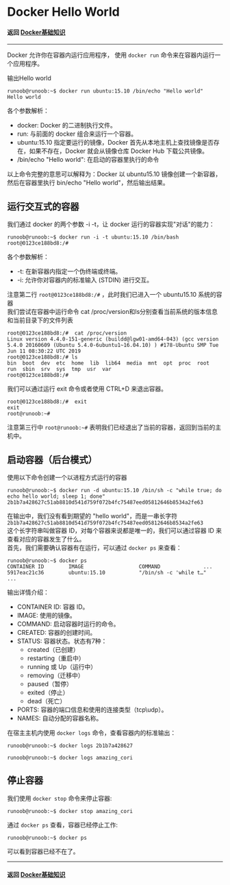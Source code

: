# Docker Hello World
#### 返回 [Docker基础知识](../Docker基础知识.md) 

---

Docker 允许你在容器内运行应用程序， 使用 `docker run` 命令来在容器内运行一个应用程序。

输出Hello world
```
runoob@runoob:~$ docker run ubuntu:15.10 /bin/echo "Hello world"
Hello world
```
各个参数解析：
- docker: Docker 的二进制执行文件。
- run: 与前面的 docker 组合来运行一个容器。
- ubuntu:15.10 指定要运行的镜像，Docker 首先从本地主机上查找镜像是否存在，如果不存在，Docker 就会从镜像仓库 Docker Hub 下载公共镜像。
- /bin/echo "Hello world": 在启动的容器里执行的命令

以上命令完整的意思可以解释为：Docker 以 ubuntu15.10 镜像创建一个新容器，然后在容器里执行 bin/echo "Hello world"，然后输出结果。

## 运行交互式的容器
我们通过 docker 的两个参数 -i -t，让 docker 运行的容器实现"对话"的能力：
```
runoob@runoob:~$ docker run -i -t ubuntu:15.10 /bin/bash
root@0123ce188bd8:/#
```
各个参数解析：
- -t: 在新容器内指定一个伪终端或终端。
- -i: 允许你对容器内的标准输入 (STDIN) 进行交互。

注意第二行 `root@0123ce188bd8:/#` ，此时我们已进入一个 ubuntu15.10 系统的容器  
我们尝试在容器中运行命令 cat /proc/version和ls分别查看当前系统的版本信息和当前目录下的文件列表
```
root@0123ce188bd8:/#  cat /proc/version
Linux version 4.4.0-151-generic (buildd@lgw01-amd64-043) (gcc version 5.4.0 20160609 (Ubuntu 5.4.0-6ubuntu1~16.04.10) ) #178-Ubuntu SMP Tue Jun 11 08:30:22 UTC 2019
root@0123ce188bd8:/# ls
bin  boot  dev  etc  home  lib  lib64  media  mnt  opt  proc  root  run  sbin  srv  sys  tmp  usr  var
root@0123ce188bd8:/# 
```
我们可以通过运行 exit 命令或者使用 CTRL+D 来退出容器。
```
root@0123ce188bd8:/#  exit
exit
root@runoob:~# 
```
注意第三行中 `root@runoob:~#` 表明我们已经退出了当前的容器，返回到当前的主机中。

## 启动容器（后台模式）
使用以下命令创建一个以进程方式运行的容器
```
runoob@runoob:~$ docker run -d ubuntu:15.10 /bin/sh -c "while true; do echo hello world; sleep 1; done"
2b1b7a428627c51ab8810d541d759f072b4fc75487eed05812646b8534a2fe63
```
在输出中，我们没有看到期望的 "hello world"，而是一串长字符 `2b1b7a428627c51ab8810d541d759f072b4fc75487eed05812646b8534a2fe63`  
这个长字符串叫做容器 ID，对每个容器来说都是唯一的，我们可以通过容器 ID 来查看对应的容器发生了什么。  
首先，我们需要确认容器有在运行，可以通过 `docker ps` 来查看：  
```
runoob@runoob:~$ docker ps
CONTAINER ID        IMAGE                  COMMAND              ...  
5917eac21c36        ubuntu:15.10           "/bin/sh -c 'while t…"    ...
```
输出详情介绍：
- CONTAINER ID: 容器 ID。
- IMAGE: 使用的镜像。
- COMMAND: 启动容器时运行的命令。
- CREATED: 容器的创建时间。
- STATUS: 容器状态。状态有7种：
    - created（已创建）
    - restarting（重启中）
    - running 或 Up（运行中）
    - removing（迁移中）
    - paused（暂停）
    - exited（停止）
    - dead（死亡）
- PORTS: 容器的端口信息和使用的连接类型（tcp\udp）。
- NAMES: 自动分配的容器名称。

在宿主主机内使用 `docker logs` 命令，查看容器内的标准输出：
```
runoob@runoob:~$ docker logs 2b1b7a428627
```
```
runoob@runoob:~$ docker logs amazing_cori
```
## 停止容器
我们使用 `docker stop` 命令来停止容器:
```
runoob@runoob:~$ docker stop amazing_cori
```
通过 `docker ps` 查看，容器已经停止工作:
```
runoob@runoob:~$ docker ps
```
可以看到容器已经不在了。


---

#### 返回 [Docker基础知识](../Docker基础知识.md) 